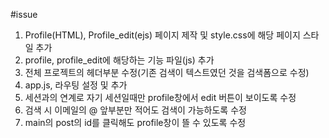 #issue

1. Profile(HTML), Profile_edit(ejs) 페이지 제작 및 style.css에 해당 페이지 스타일 추가
2. profile, profile_edit에 해당하는 기능 파일(js) 추가
3. 전체 프로젝트의 헤더부분 수정(기존 검색이 텍스트였던 것을 검색폼으로 수정)
4. app.js, 라우팅 설정 및 추가
5. 세션과의 연계로 자기 세션일때만 profile창에서 edit 버튼이 보이도록 수정
6. 검색 시 이메일의 @ 앞부분만 적어도 검색이 가능하도록 수정
7. main의 post의 id를 클릭해도 profile창이 뜰 수 있도록 수정